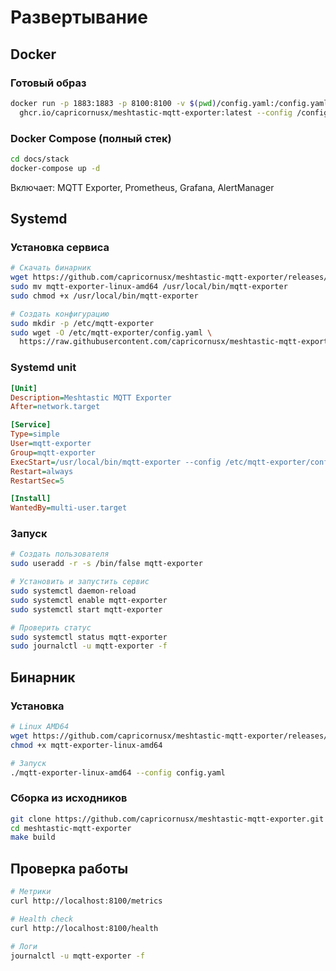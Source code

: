 # Развертывание

## Docker

### Готовый образ

```bash
docker run -p 1883:1883 -p 8100:8100 -v $(pwd)/config.yaml:/config.yaml \
  ghcr.io/capricornusx/meshtastic-mqtt-exporter:latest --config /config.yaml
```

### Docker Compose (полный стек)

```bash
cd docs/stack
docker-compose up -d
```

Включает: MQTT Exporter, Prometheus, Grafana, AlertManager

## Systemd

### Установка сервиса

```bash
# Скачать бинарник
wget https://github.com/capricornusx/meshtastic-mqtt-exporter/releases/latest/download/mqtt-exporter-linux-amd64
sudo mv mqtt-exporter-linux-amd64 /usr/local/bin/mqtt-exporter
sudo chmod +x /usr/local/bin/mqtt-exporter

# Создать конфигурацию
sudo mkdir -p /etc/mqtt-exporter
sudo wget -O /etc/mqtt-exporter/config.yaml \
  https://raw.githubusercontent.com/capricornusx/meshtastic-mqtt-exporter/main/config.yaml
```

### Systemd unit

```ini
[Unit]
Description=Meshtastic MQTT Exporter
After=network.target

[Service]
Type=simple
User=mqtt-exporter
Group=mqtt-exporter
ExecStart=/usr/local/bin/mqtt-exporter --config /etc/mqtt-exporter/config.yaml
Restart=always
RestartSec=5

[Install]
WantedBy=multi-user.target
```

### Запуск

```bash
# Создать пользователя
sudo useradd -r -s /bin/false mqtt-exporter

# Установить и запустить сервис
sudo systemctl daemon-reload
sudo systemctl enable mqtt-exporter
sudo systemctl start mqtt-exporter

# Проверить статус
sudo systemctl status mqtt-exporter
sudo journalctl -u mqtt-exporter -f
```

## Бинарник

### Установка

```bash
# Linux AMD64
wget https://github.com/capricornusx/meshtastic-mqtt-exporter/releases/latest/download/mqtt-exporter-linux-amd64
chmod +x mqtt-exporter-linux-amd64

# Запуск
./mqtt-exporter-linux-amd64 --config config.yaml
```

### Сборка из исходников

```bash
git clone https://github.com/capricornusx/meshtastic-mqtt-exporter.git
cd meshtastic-mqtt-exporter
make build
```

## Проверка работы

```bash
# Метрики
curl http://localhost:8100/metrics

# Health check
curl http://localhost:8100/health

# Логи
journalctl -u mqtt-exporter -f
```
